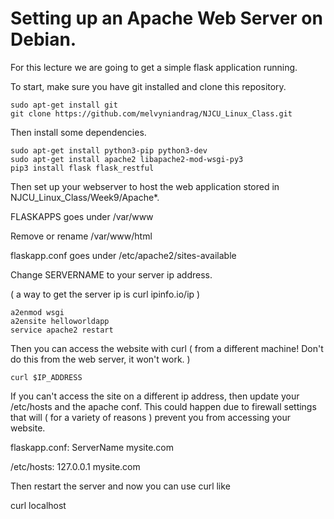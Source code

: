 # Setting up an Apache Web Server on Debian.

For this lecture we are going to get a simple flask application running.

To start, make sure you have git installed and clone this repository.

```
sudo apt-get install git
git clone https://github.com/melvyniandrag/NJCU_Linux_Class.git
```

Then install some dependencies.

```
sudo apt-get install python3-pip python3-dev
sudo apt-get install apache2 libapache2-mod-wsgi-py3
pip3 install flask flask_restful
```
Then set up your webserver to host the web application stored in NJCU_Linux_Class/Week9/Apache*.

FLASKAPPS goes under /var/www

Remove or rename /var/www/html

flaskapp.conf goes under /etc/apache2/sites-available

Change SERVERNAME to your server ip address.

( a way to  get the server ip  is curl ipinfo.io/ip )

```
a2enmod wsgi
a2ensite helloworldapp
service apache2 restart
```

Then you can access the website with curl ( from a different machine! Don't do this from the web server, it won't work. )

```
curl $IP_ADDRESS
```

If you can't access the site on a different ip address, then update your /etc/hosts and the apache conf. This could happen due to firewall settings that will ( for a variety of reasons ) prevent you from accessing your website.

flaskapp.conf:
ServerName mysite.com

/etc/hosts:
127.0.0.1 mysite.com

Then restart the server and now you can use curl like

curl localhost


